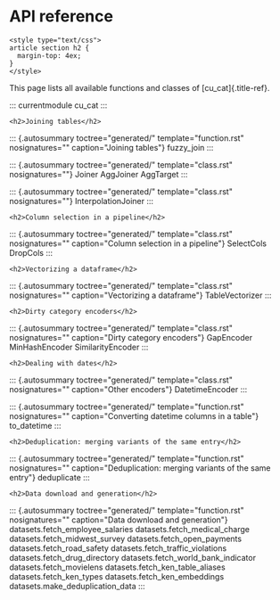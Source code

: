 # API reference

```{=html}
<style type="text/css">
article section h2 {
  margin-top: 4ex;
}
</style>
```
This page lists all available functions and classes of
[cu_cat]{.title-ref}.

::: currentmodule
cu_cat
:::

```{=html}
<h2>Joining tables</h2>
```
::: {.autosummary toctree="generated/" template="function.rst" nosignatures="" caption="Joining tables"}
fuzzy_join
:::

::: {.autosummary toctree="generated/" template="class.rst" nosignatures=""}
Joiner AggJoiner AggTarget
:::

::: {.autosummary toctree="generated/" template="class.rst" nosignatures=""}
InterpolationJoiner
:::

```{=html}
<h2>Column selection in a pipeline</h2>
```
::: {.autosummary toctree="generated/" template="class.rst" nosignatures="" caption="Column selection in a pipeline"}
SelectCols DropCols
:::

```{=html}
<h2>Vectorizing a dataframe</h2>
```
::: {.autosummary toctree="generated/" template="class.rst" nosignatures="" caption="Vectorizing a dataframe"}
TableVectorizer
:::

```{=html}
<h2>Dirty category encoders</h2>
```
::: {.autosummary toctree="generated/" template="class.rst" nosignatures="" caption="Dirty category encoders"}
GapEncoder MinHashEncoder SimilarityEncoder
:::

```{=html}
<h2>Dealing with dates</h2>
```
::: {.autosummary toctree="generated/" template="class.rst" nosignatures="" caption="Other encoders"}
DatetimeEncoder
:::

::: {.autosummary toctree="generated/" template="function.rst" nosignatures="" caption="Converting datetime columns in a table"}
to_datetime
:::

```{=html}
<h2>Deduplication: merging variants of the same entry</h2>
```
::: {.autosummary toctree="generated/" template="function.rst" nosignatures="" caption="Deduplication: merging variants of the same entry"}
deduplicate
:::

```{=html}
<h2>Data download and generation</h2>
```
::: {.autosummary toctree="generated/" template="function.rst" nosignatures="" caption="Data download and generation"}
datasets.fetch_employee_salaries datasets.fetch_medical_charge
datasets.fetch_midwest_survey datasets.fetch_open_payments
datasets.fetch_road_safety datasets.fetch_traffic_violations
datasets.fetch_drug_directory datasets.fetch_world_bank_indicator
datasets.fetch_movielens datasets.fetch_ken_table_aliases
datasets.fetch_ken_types datasets.fetch_ken_embeddings
datasets.make_deduplication_data
:::
